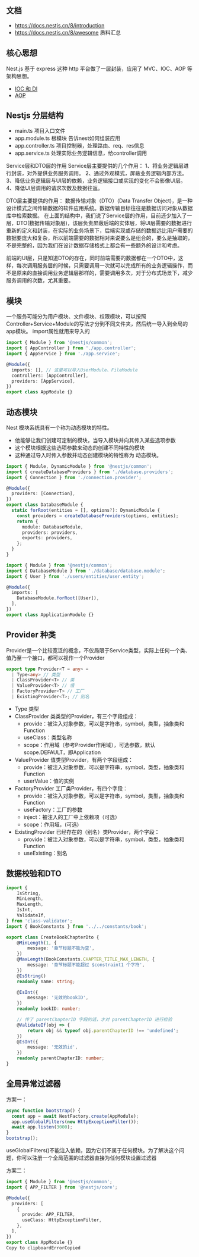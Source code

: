 ## 文档
- https://docs.nestjs.cn/8/introduction
- https://docs.nestjs.cn/8/awesome 质料汇总

## 核心思想
Nest.js 基于 express 这种 http 平台做了一层封装，应用了 MVC、IOC、AOP 等架构思想。

- [IOC 和 DI](./依赖注入原理分析.md)
- [AOP](./AOP-面向切片.md)

## Nestjs 分层结构

- main.ts 项目入口文件
- app.module.ts  根模块 告诉nest如何组装应用
- app.controller.ts  项目控制器，处理路由、req、res信息
- app.service.ts  处理实际业务逻辑信息，给controller调用

Service层和DTO层的作用
Service层主要提供的几个作用：
1、将业务逻辑层进行封装，对外提供业务服务调用。
2、通过外观模式，屏蔽业务逻辑内部方法。
3、降低业务逻辑层与UI层的依赖，业务逻辑接口或实现的变化不会影像UI层。
4、降低UI层调用的请求次数及数据往返。

DTO层主要提供的作用：
数据传输对象（DTO）(Data Transfer Object)，是一种设计模式之间传输数据的软件应用系统。数据传输目标往往是数据访问对象从数据库中检索数据。
在上面的结构中，我们说了Service层的作用，目前还少加入了一层，DTO(数据传输对象层)，该层负责屏蔽后端的实体层，将UI层需要的数据进行重新的定义和封装，在实际的业务场景下，后端实现或存储的数据远比用户需要的数据要庞大和复杂，所以前端需要的数据相对来说要么是组合的，要么是抽取的，不是完整的，因为我们在设计数据存储格式上都会有一些额外的设计和考虑。

前端的UI层，只是知道DTO的存在，同时前端需要的数据都在一个DTO中，这样，每次调用服务层的时候，只需要调用一次就可以完成所有的业务逻辑操作，而不是原来的直接调用业务逻辑层那样的，需要调用多次，对于分布式场景下，减少服务调用的次数，尤其重要。

## 模块
一个服务可能分为用户模块、文件模块、权限模块，可以按照Controller+Service+Module的写法才分到不同文件夹，然后统一导入到全局的app模块。
import属性就用来导入的
```ts
import { Module } from '@nestjs/common';
import { AppController } from './app.controller';
import { AppService } from './app.service';

@Module({
  imports: [], // 这里可以导入UserModule、FileModule
  controllers: [AppController],
  providers: [AppService],
})
export class AppModule {}
```

## 动态模块

Nest 模块系统具有一个称为动态模块的特性。
- 他能够让我们创建可定制的模块，当导入模块并向其传入某些选项参数
- 这个模块根据这些选项参数来动态的创建不同特性的模块
- 这种通过导入时传入参数并动态创建模块的特性称为 动态模块。

```ts
import { Module, DynamicModule } from '@nestjs/common';
import { createDatabaseProviders } from './database.providers';
import { Connection } from './connection.provider';

@Module({
  providers: [Connection],
})
export class DatabaseModule {
  static forRoot(entities = [], options?): DynamicModule {
    const providers = createDatabaseProviders(options, entities);
    return {
      module: DatabaseModule,
      providers: providers,
      exports: providers,
    };
  }
}

import { Module } from '@nestjs/common';
import { DatabaseModule } from './database/database.module';
import { User } from './users/entities/user.entity';

@Module({
  imports: [
    DatabaseModule.forRoot([User]),
  ],
})
export class ApplicationModule {}
```


## Provider 种类

Provider是一个比较宽泛的概念，不仅局限于Service类型，实际上任何一个类、值乃至一个接口，都可以视作一个Provider

```ts
export type Provider<T = any> =
  | Type<any> // 类型
  | ClassProvider<T> // 类
  | ValueProvider<T> // 值
  | FactoryProvider<T> // 工厂
  | ExistingProvider<T>; // 别名
```
- Type 类型
- ClassProvider 类类型的Provider，有三个字段组成：
  - provide：被注入对象参数，可以是字符串，symbol，类型，抽象类和Function
  - useClass：类型名称
  - scope：作用域（参考Provider作用域），可选参数，默认scope.DEFAULT，即Application
- ValueProvider 值类型Provider，有两个字段组成：
  - provide：被注入对象参数，可以是字符串，symbol，类型，抽象类和Function
  - userValue：值的实例
- FactoryProvider 工厂类Provider，有四个字段：
  - provide：被注入对象参数，可以是字符串，symbol，类型，抽象类和Function
  - useFactory：工厂的参数
  - inject：被注入的工厂中上依赖项（可选）
  - scope：作用域，(可选)
- ExistingProvider 已经存在的（别名）类Provider，两个字段：
  - provide：被注入对象参数，可以是字符串，symbol，类型，抽象类和Function
  - useExisting：别名

## 数据校验和DTO

```ts
import {
    IsString,
    MinLength,
    MaxLength,
    IsInt,
    ValidateIf,
} from 'class-validator';
import { BookConstants } from '../../constants/book';

export class CreateBookChapterDto {
    @MinLength(1, {
        message: '章节标题不能为空',
    })
    @MaxLength(BookConstants.CHAPTER_TITLE_MAX_LENGTH, {
        message: '章节标题不能超过 $constraint1 个字符',
    })
    @IsString()
    readonly name: string;

    @IsInt({
        message: '无效的bookID',
    })
    readonly bookID: number;

    // 传了 parentChapterID 字段的话，才对 parentChapterID 进行检验
    @ValidateIf(obj => {
        return obj && typeof obj.parentChapterID !== 'undefined';
    })
    @IsInt({
        message: '无效的id',
    })
    readonly parentChapterID: number;
}
```

## 全局异常过滤器

方案一：
```ts
async function bootstrap() {
  const app = await NestFactory.create(AppModule);
  app.useGlobalFilters(new HttpExceptionFilter());
  await app.listen(3000);
}
bootstrap();
```
useGlobalFilters()不能注入依赖，因为它们不属于任何模块。为了解决这个问题，你可以注册一个全局范围的过滤器直接为任何模块设置过滤器

方案二：
```ts
import { Module } from '@nestjs/common';
import { APP_FILTER } from '@nestjs/core';

@Module({
  providers: [
    {
      provide: APP_FILTER,
      useClass: HttpExceptionFilter,
    },
  ],
})
export class AppModule {}
Copy to clipboardErrorCopied

```
